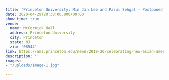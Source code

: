 ```yaml
---
title: 'Princeton University: Min Jin Lee and Parul Sehgal - Postponed '
date: 2020-04-29T20:30:00.000+00:00
show_time: true
venue:
  name: McCormick Hall
  address: Princeton University
  city: Princeton
  state: NJ
  zip: '08544'
link: https://ams.princeton.edu/news/2019-20/celebrating-new-asian-american-writing
description: ''
images:
- "/uploads/Image-1.jpg"

---
```


